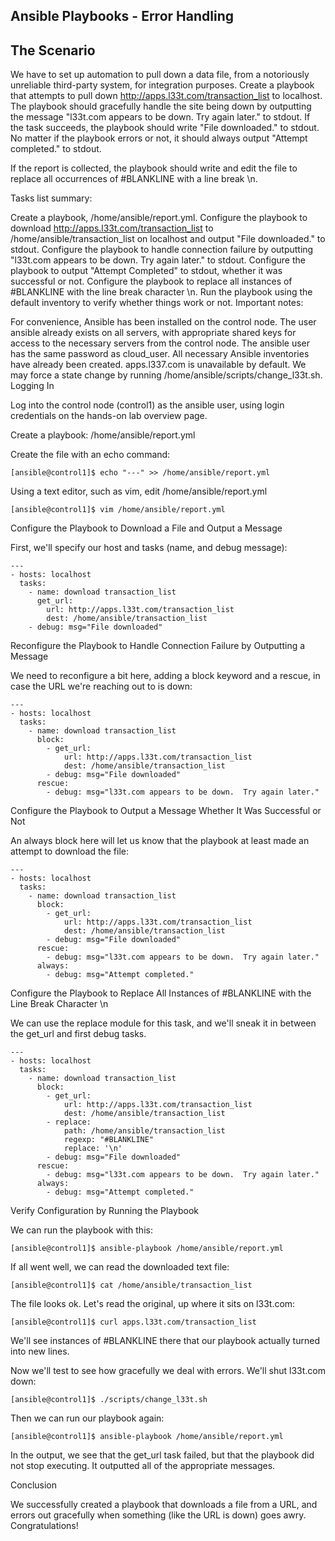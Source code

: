 ## Ansible Playbooks - Error Handling

## The Scenario

We have to set up automation to pull down a data file, from a notoriously unreliable third-party system, for integration purposes. Create a playbook that attempts to pull down http://apps.l33t.com/transaction_list to localhost. The playbook should gracefully handle the site being down by outputting the message "l33t.com appears to be down. Try again later." to stdout. If the task succeeds, the playbook should write "File downloaded." to stdout. No matter if the playbook errors or not, it should always output "Attempt completed." to stdout.

If the report is collected, the playbook should write and edit the file to replace all occurrences of #BLANKLINE with a line break \n.

Tasks list summary:

Create a playbook, /home/ansible/report.yml.
Configure the playbook to download http://apps.l33t.com/transaction_list to /home/ansible/transaction_list on localhost and output "File downloaded." to stdout.
Configure the playbook to handle connection failure by outputting "l33t.com appears to be down. Try again later." to stdout.
Configure the playbook to output "Attempt Completed" to stdout, whether it was successful or not.
Configure the playbook to replace all instances of #BLANKLINE with the line break character \n.
Run the playbook using the default inventory to verify whether things work or not.
Important notes:

For convenience, Ansible has been installed on the control node.
The user ansible already exists on all servers, with appropriate shared keys for access to the necessary servers from the control node.
The ansible user has the same password as cloud_user.
All necessary Ansible inventories have already been created.
apps.l337.com is unavailable by default.
We may force a state change by running /home/ansible/scripts/change_l33t.sh.
Logging In

Log into the control node (control1) as the ansible user, using login credentials on the hands-on lab overview page.

Create a playbook: /home/ansible/report.yml

Create the file with an echo command:
```
[ansible@control1]$ echo "---" >> /home/ansible/report.yml
```
Using a text editor, such as vim, edit /home/ansible/report.yml
```
[ansible@control1]$ vim /home/ansible/report.yml
```
Configure the Playbook to Download a File and Output a Message

First, we'll specify our host and tasks (name, and debug message):
```
---
- hosts: localhost
  tasks:
    - name: download transaction_list
      get_url:
        url: http://apps.l33t.com/transaction_list
        dest: /home/ansible/transaction_list
    - debug: msg="File downloaded"
```
Reconfigure the Playbook to Handle Connection Failure by Outputting a Message

We need to reconfigure a bit here, adding a block keyword and a rescue, in case the URL we're reaching out to is down:
```
---
- hosts: localhost
  tasks:
    - name: download transaction_list
      block:
        - get_url:
            url: http://apps.l33t.com/transaction_list
            dest: /home/ansible/transaction_list
        - debug: msg="File downloaded"
      rescue:
        - debug: msg="l33t.com appears to be down.  Try again later."
```
Configure the Playbook to Output a Message Whether It Was Successful or Not

An always block here will let us know that the playbook at least made an attempt to download the file:
```
---
- hosts: localhost
  tasks:
    - name: download transaction_list
      block:
        - get_url:
            url: http://apps.l33t.com/transaction_list
            dest: /home/ansible/transaction_list
        - debug: msg="File downloaded"
      rescue:
        - debug: msg="l33t.com appears to be down.  Try again later."
      always:
        - debug: msg="Attempt completed."
```
Configure the Playbook to Replace All Instances of #BLANKLINE with the Line Break Character \n

We can use the replace module for this task, and we'll sneak it in between the get_url and first debug tasks.
```
---
- hosts: localhost
  tasks:
    - name: download transaction_list
      block:
        - get_url:
            url: http://apps.l33t.com/transaction_list
            dest: /home/ansible/transaction_list
        - replace:
            path: /home/ansible/transaction_list
            regexp: "#BLANKLINE"
            replace: '\n'
        - debug: msg="File downloaded"
      rescue:
        - debug: msg="l33t.com appears to be down.  Try again later."
      always:
        - debug: msg="Attempt completed."
```
Verify Configuration by Running the Playbook

We can run the playbook with this:
```
[ansible@control1]$ ansible-playbook /home/ansible/report.yml
```
If all went well, we can read the downloaded text file:
```
[ansible@control1]$ cat /home/ansible/transaction_list
```
The file looks ok. Let's read the original, up where it sits on l33t.com:
```
[ansible@control1]$ curl apps.l33t.com/transaction_list
```
We'll see instances of #BLANKLINE there that our playbook actually turned into new lines.

Now we'll test to see how gracefully we deal with errors. We'll shut l33t.com down:
```
[ansible@control1]$ ./scripts/change_l33t.sh
```
Then we can run our playbook again:
```
[ansible@control1]$ ansible-playbook /home/ansible/report.yml
```
In the output, we see that the get_url task failed, but that the playbook did not stop executing. It outputted all of the appropriate messages.

Conclusion

We successfully created a playbook that downloads a file from a URL, and errors out gracefully when something (like the URL is down) goes awry. Congratulations!